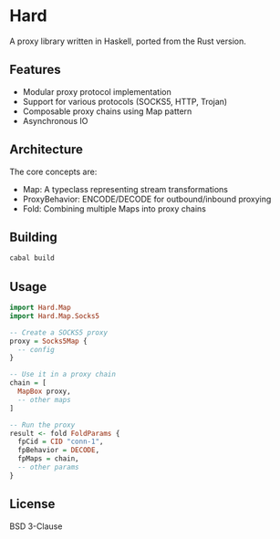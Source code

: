 # Hard

A proxy library written in Haskell, ported from the Rust version.

## Features

- Modular proxy protocol implementation
- Support for various protocols (SOCKS5, HTTP, Trojan)
- Composable proxy chains using Map pattern
- Asynchronous IO

## Architecture

The core concepts are:

- Map: A typeclass representing stream transformations
- ProxyBehavior: ENCODE/DECODE for outbound/inbound proxying
- Fold: Combining multiple Maps into proxy chains

## Building

```bash
cabal build
```

## Usage

```haskell
import Hard.Map
import Hard.Map.Socks5

-- Create a SOCKS5 proxy
proxy = Socks5Map {
  -- config
}

-- Use it in a proxy chain
chain = [
  MapBox proxy,
  -- other maps
]

-- Run the proxy
result <- fold FoldParams {
  fpCid = CID "conn-1",
  fpBehavior = DECODE,
  fpMaps = chain,
  -- other params
}
```

## License

BSD 3-Clause 